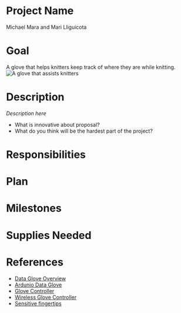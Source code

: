 Project Name
==============================
Michael Mara and Mari Lliguicota

Goal
==============================
A glove that helps knitters keep track of where they are while knitting.
![A glove that assists knitters](https://cdn.instructables.com/F66/1H4R/J30SVBKT/F661H4RJ30SVBKT.LARGE.jpg)

Description
==============================
*Description here*
 - What is innovative about proposal?
 - What do you think will be the hardest part of the project?
 
Responsibilities
==============================
 
Plan
===============================

Milestones
===============================

Supplies Needed
==============================

References
===============================
- [Data Glove Overview](https://www.kobakant.at/DIY/?p=7114)
- [Ardunio Data Glove](https://www.kobakant.at/DIY/?p=4639)
- [Glove Controller](https://www.instructables.com/id/DIY-Glove-Controller-With-E-Textile-Sensors/)
- [Wireless Glove Controller](https://learn.sparkfun.com/tutorials/wireless-glove-controller)
- [Sensitive fingertips](https://www.kobakant.at/DIY/?p=531)
